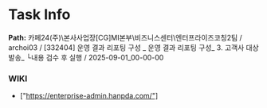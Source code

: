 # Task Info

**Path:** 카페24(주)\본사사업장\[CG]MI본부\비즈니스센터\엔터프라이즈코칭2팀 / archoi03 / [332404] 운영 결과 리포팅 구성 _ 운영 결과 리포팅 구성_ 3. 고객사 대상 발송_ └내용 검수 후 실행 / 2025-09-01_00-00-00

### WIKI
- ["https://enterprise-admin.hanpda.com/"]

